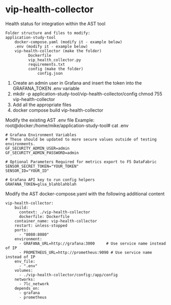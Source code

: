 # vip-health-collector
Health status for integration within the AST tool
```
Folder structure and files to modify:
application-study-tool
    docker-compose.yaml (modify it - example below)
    .env (modify it - example below)
    vip-health-collector (make the folder)
          Dockerfile
          vip_health_collector.py
          requirements.txt
          config (make the folder)
              config.json
```

1. Create an admin user in Grafana and insert the token into the GRAFANA_TOKEN .env variable
2. mkdir -p application-study-tool/vip-health-collector/config
   chmod 755 vip-health-collector
3. Add all the appropriate files
4. docker compose build vip-health-collector

Modify the existing AST .env file
Example:
root@docker:/home/mike/application-study-tool# cat .env
```
# Grafana Environment Variables
# These should be updated to more secure values outside of testing environments.
GF_SECURITY_ADMIN_USER=admin
GF_SECURITY_ADMIN_PASSWORD=admin

# Optional Parameters Required for metrics export to F5 DataFabric
SENSOR_SECRET_TOKEN="YOUR_TOKEN"
SENSOR_ID="YOUR_ID"

# Grafana API key to run config helpers
GRAFANA_TOKEN=glsa_blahblahblah
```
Modify the AST docker-compose.yaml with the following additional content
```
vip-health-collector:
    build:
      context: ./vip-health-collector
      dockerfile: Dockerfile
    container_name: vip-health-collector
    restart: unless-stopped
    ports:
      - "8080:8080"
    environment:
      - GRAFANA_URL=http://grafana:3000     # Use service name instead of IP
      - PROMETHEUS_URL=http://prometheus:9090 # Use service name instead of IP
    env_file:
      - ".env"
    volumes:
      - ./vip-health-collector/config:/app/config
    networks:
      - 7lc_network
    depends_on:
      - grafana
      - prometheus
```

